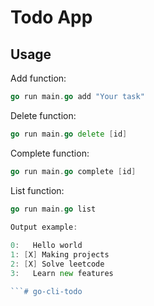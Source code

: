 # Todo App

## Usage

Add function:
```Go
go run main.go add "Your task"
```
Delete function:
```Go
go run main.go delete [id]
```
Complete function:
```Go
go run main.go complete [id]
```
List function:
```Go
go run main.go list

Output example:
	
0:   Hello world
1: [X] Making projects
2: [X] Solve leetcode
3:   Learn new features

```#   g o - c l i - t o d o  
 